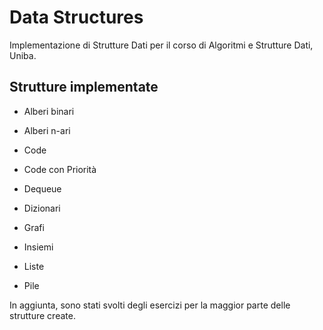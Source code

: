 # Data Structures

Implementazione di Strutture Dati per il corso di Algoritmi e Strutture Dati, Uniba.

## Strutture implementate ##

- Alberi binari

- Alberi n-ari

- Code

- Code con Priorità

- Dequeue

- Dizionari

- Grafi

- Insiemi

- Liste

- Pile

In aggiunta, sono stati svolti degli esercizi per la maggior parte delle strutture create.
